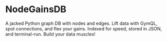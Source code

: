 # NodeGainsDB
A jacked Python graph DB with nodes and edges. Lift data with GymQL, spot connections, and flex your gains. Indexed for speed, stored in JSON, and terminal-run. Build your data muscles!
